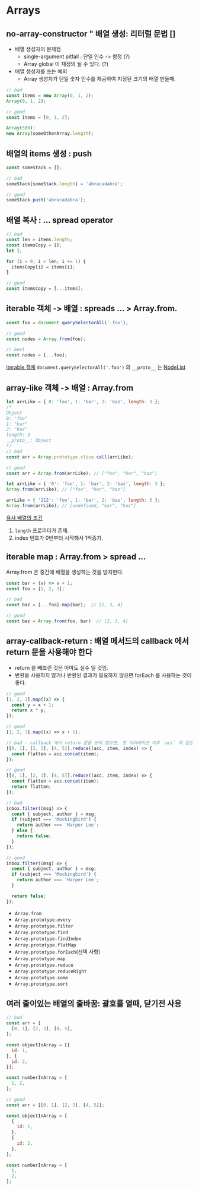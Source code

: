 # Arrays

## no-array-constructor " 배열 생성: 리터럴 문법 []
- 배열 생성자의 문제점
    - single-argument pitfall : 단일 인수 -> 함정 (?)   
    - Array global 이 재정의 될 수 있다. (?)
- 배열 생성자를 쓰는 예외
    - Array 생성자가 단일 숫자 인수를 제공하여 지정된 크기의 배열 만들때.
    
```javascript
// bad
const items = new Array(0, 1, 2);
Array(0, 1, 2);

// good
const items = [0, 1, 2];

Array(500);
new Array(someOtherArray.length);
```

## 배열의 items 생성 : push
```javascript
const someStack = [];

// bad
someStack[someStack.length] = 'abracadabra';

// good
someStack.push('abracadabra');
```

## 배열 복사 : ... spread operator
```javascript
// bad
const len = items.length;
const itemsCopy = [];
let i;

for (i = 0; i < len; i += 1) {
  itemsCopy[i] = items[i];
}

// good
const itemsCopy = [...items];
```

## iterable 객체 -> 배열 : spreads ... > Array.from.
```javascript
const foo = document.querySelectorAll('.foo');

// good
const nodes = Array.from(foo);

// best
const nodes = [...foo];
```
[iterable 객체](./Iteration%20프로토콜.html#iterable-프로토콜)
`document.querySelectorAll('.foo')` 의 `__proto__` 는  [NodeList](https://developer.mozilla.org/ko/docs/Web/API/NodeList)

## array-like 객체 -> 배열 : Array.from
```javascript
let arrLike = { 0: 'foo', 1: 'bar', 2: 'baz', length: 3 };
/*
Object
0: "foo"
1: "bar"
2: "baz"
length: 3
__proto__: Object
*/
// bad
const arr = Array.prototype.slice.call(arrLike);

// good
const arr = Array.from(arrLike); // ["foo", "bar", "baz"]
```
```javascript
let arrLike = { '0': 'foo', 1: 'bar', 2: 'baz', length: 3 };
Array.from(arrLike); // ["foo", "bar", "baz"]

arrLike = { '212': 'foo', 1: 'bar', 2: 'baz', length: 3 };
Array.from(arrLike); // [undefined, "bar", "baz"]
```

[유사 배열의 조건](https://kamang-it.tistory.com/entry/JavaScript15%EC%9C%A0%EC%82%AC%EB%B0%B0%EC%97%B4-%EA%B0%9D%EC%B2%B4Arraylike-Objects)
1. `length` 프로퍼티가 존재.
2. index 번호가 0번부터 시작해서 1씩증가.

    
## iterable map :  Array.from > spread ... 
Array.from 은 중간에 배열을 생성하는 것을 방지한다.

```javascript
const bar = (v) => v + 1;
const foo = [1, 2, 3];

// bad
const baz = [...foo].map(bar);  // [2, 3, 4]

// good
const baz = Array.from(foo, bar)  // [2, 3, 4]
```

## array-callback-return : 배열 메서드의 callback 에서 return 문을 사용해야 한다
- return 을 빼뜨린 것은 아마도 실수 일 것임.
- 반환을 사용하지 않거나 반환된 결과가 필요하지 않으면 forEach 를 사용하는 것이 좋다.


```javascript
// good
[1, 2, 3].map((x) => {
  const y = x + 1;
  return x * y;
});

// good
[1, 2, 3].map((x) => x + 1);

// bad - callback 에서 return 문을 쓰지 않으면, 첫 이터레이션 이후 `acc` 의 값은 undefined 가 된다.
[[0, 1], [2, 3], [4, 5]].reduce((acc, item, index) => {
  const flatten = acc.concat(item);
});

// good
[[0, 1], [2, 3], [4, 5]].reduce((acc, item, index) => {
  const flatten = acc.concat(item);
  return flatten;
});

// bad
inbox.filter((msg) => {
  const { subject, author } = msg;
  if (subject === 'Mockingbird') {
    return author === 'Harper Lee';
  } else {
    return false;
  }
});

// good
inbox.filter((msg) => {
  const { subject, author } = msg;
  if (subject === 'Mockingbird') {
    return author === 'Harper Lee';
  }

  return false;
});
```

- `Array.from`
- `Array.prototype.every`
- `Array.prototype.filter`
- `Array.prototype.find`
- `Array.prototype.findIndex`
- `Array.prototype.flatMap`
- `Array.prototype.forEach`(선택 사항)
- `Array.prototype.map`
- `Array.prototype.reduce`
- `Array.prototype.reduceRight`
- `Array.prototype.some`
- `Array.prototype.sort`

## 여러 줄이있는 배열의 줄바꿈: 괄호를 열때, 닫기전 사용
```javascript
// bad
const arr = [
  [0, 1], [2, 3], [4, 5],
];

const objectInArray = [{
  id: 1,
}, {
  id: 2,
}];

const numberInArray = [
  1, 2,
];

// good
const arr = [[0, 1], [2, 3], [4, 5]];

const objectInArray = [
  {
    id: 1,
  },
  {
    id: 2,
  },
];

const numberInArray = [
  1,
  2,
];
```
